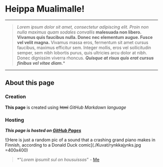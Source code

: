 # Heippa Mualimalle!
***
> _Lorem ipsum dolor sit amet, consectetur adipiscing elit. Proin non nulla maximus quam sodales convallis_
>**malesuada non libero. Vivamus quis faucibus nulla. Donec nec elementum augue. Fusce vel velit magna.**
>Vivamus massa eros, fermentum sit amet cursus faucibus, maximus efficitur sem. Integer mollis, eros vel 
>sollicitudin semper, sem nibh lobortis purus, quis ultricies arcu dolor at nibh. Donec dignissim viverra 
>rhoncus. ***Quisque at risus quis erat cursus finibus vel vitae diam.***\*

***
## About this page
### Creation
**This page** is created using ~~html~~ _GitHub Markdown language_
### Hosting
***This page is hosted on [GitHub Pages](https://pages.github.com/)***

![Here is just a random pic of a sound that a crashing grand piano makes in Finnish, according to a Donald Duck comic](./Kuvat/rynkkajynks.jpg =400x400)

> *"_Lorem ipsumit sul on housuissas_" - [Me](https://github.com/Jylant)
